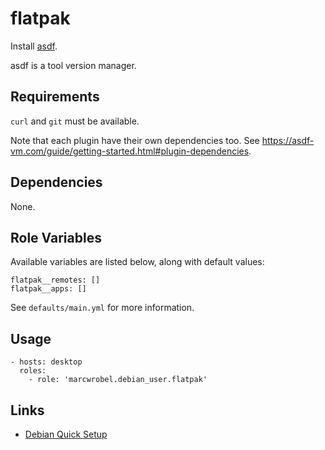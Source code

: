 # flatpak

Install [asdf](https://asdf-vm.com/).

asdf is a tool version manager.

## Requirements

`curl` and `git` must be available.

Note that each plugin have their own dependencies too. See https://asdf-vm.com/guide/getting-started.html#plugin-dependencies.

## Dependencies

None.

## Role Variables

Available variables are listed below, along with default values:

    flatpak__remotes: []
    flatpak__apps: []

See `defaults/main.yml` for more information.

## Usage

    - hosts: desktop
      roles:
        - role: 'marcwrobel.debian_user.flatpak'

## Links

- [Debian Quick Setup](https://flatpak.org/setup/Debian)
